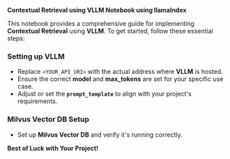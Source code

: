 **Contextual Retrieval using VLLM Notebook using llamaIndex**

This notebook provides a comprehensive guide for implementing **Contextual Retrieval** using **VLLM**. To get started, follow these essential steps:

### Setting up VLLM

* Replace `<YOUR_API_URI>` with the actual address where **VLLM** is hosted.
* Ensure the correct **model** and **max_tokens** are set for your specific use case.
* Adjust or set the **`prompt_template`** to align with your project's requirements.

### Milvus Vector DB Setup

* Set up **Milvus Vector DB** and verify it's running correctly.

**Best of Luck with Your Project!**
